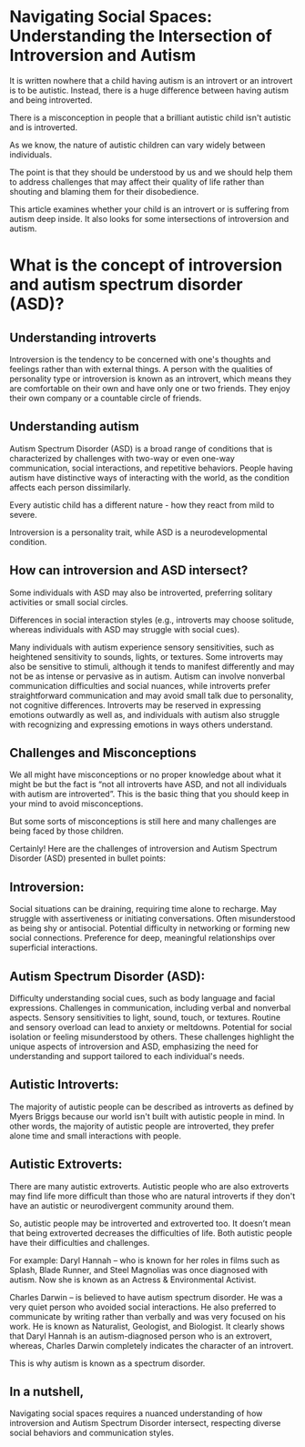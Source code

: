 # Navigating Social Spaces: Understanding the Intersection of Introversion and Autism

It is written nowhere that a child having autism is an introvert or an introvert is to be autistic. Instead, there is a huge difference between having autism and being introverted.

There is a misconception in people that a brilliant autistic child isn't autistic and is introverted.

As we know, the nature of autistic children can vary widely between individuals.

The point is that they should be understood by us and we should help them to address challenges that may affect their quality of life rather than shouting and blaming them for their disobedience. 

This article examines whether your child is an introvert or is suffering from autism deep inside. It also looks for some intersections of introversion and autism.

# What is the concept of introversion and autism spectrum disorder (ASD)?
## Understanding introverts

Introversion is the tendency to be concerned with one's thoughts and feelings rather than with external things.
A person with the qualities of personality type or introversion is known as an introvert, which means they are comfortable on their own and have only one or two friends.
They enjoy their own company or a countable circle of friends.

 
## Understanding autism

Autism Spectrum Disorder (ASD) is a broad range of conditions that is characterized by challenges with two-way or even one-way communication, social interactions, and repetitive behaviors.
People having autism have distinctive ways of interacting with the world, as the condition affects each person dissimilarly.

Every autistic child has a different nature - how they react from mild to severe.


Introversion is a personality trait, while ASD is a neurodevelopmental condition.

## How can introversion and ASD intersect?
Some individuals with ASD may also be introverted, preferring solitary activities or small social circles.

Differences in social interaction styles (e.g., introverts may choose solitude, whereas individuals with ASD may struggle with social cues).

Many individuals with autism experience sensory sensitivities, such as heightened sensitivity to sounds, lights, or textures. Some introverts may also be sensitive to stimuli, although it tends to manifest differently and may not be as intense or pervasive as in autism.
Autism can involve nonverbal communication difficulties and social nuances, while introverts prefer straightforward communication and may avoid small talk due to personality, not cognitive differences.
Introverts may be reserved in expressing emotions outwardly as well as, and individuals with autism also struggle with recognizing and expressing emotions in ways others understand.

## Challenges and Misconceptions
We all might have misconceptions or no proper knowledge about what it might be but the fact is “not all introverts have ASD, and not all individuals with autism are introverted”.
This is the basic thing that you should keep in your mind to avoid misconceptions.

But some sorts of misconceptions is still here and many challenges are being faced by those children.

Certainly! Here are the challenges of introversion and Autism Spectrum Disorder (ASD) presented in bullet points:
## Introversion:
Social situations can be draining, requiring time alone to recharge.
May struggle with assertiveness or initiating conversations.
Often misunderstood as being shy or antisocial.
Potential difficulty in networking or forming new social connections.
Preference for deep, meaningful relationships over superficial interactions.
## Autism Spectrum Disorder (ASD):
Difficulty understanding social cues, such as body language and facial expressions.
Challenges in communication, including verbal and nonverbal aspects.
Sensory sensitivities to light, sound, touch, or textures.
Routine and sensory overload can lead to anxiety or meltdowns.
Potential for social isolation or feeling misunderstood by others.
These challenges highlight the unique aspects of introversion and ASD, emphasizing the need for understanding and support tailored to each individual's needs.

## Autistic Introverts:
The majority of autistic people can be described as introverts as defined by Myers Briggs because our world isn't built with autistic people in mind. In other words, the majority of autistic people are introverted, they prefer alone time and small interactions with people.

## Autistic Extroverts:
There are many autistic extroverts. Autistic people who are also extroverts may find life more difficult than those who are natural introverts if they don't have an autistic or neurodivergent community around them.

So, autistic people may be introverted and extroverted too. It doesn’t mean that being extroverted decreases the difficulties of life. Both autistic people have their difficulties and challenges.

For example:
Daryl Hannah – who is known for her roles in films such as Splash, Blade Runner, and Steel Magnolias was once diagnosed with autism. Now she is known as an Actress & Environmental Activist. 

Charles Darwin – is believed to have autism spectrum disorder. He was a very quiet person who avoided social interactions. He also preferred to communicate by writing rather than verbally and was very focused on his work. He is known as 
Naturalist, Geologist, and Biologist.
It clearly shows that Daryl Hannah is an autism-diagnosed person who is an extrovert, whereas, Charles Darwin completely indicates the character of an introvert. 

This is why autism is known as a spectrum disorder.

## In a nutshell,
Navigating social spaces requires a nuanced understanding of how introversion and Autism Spectrum Disorder intersect, respecting diverse social behaviors and communication styles. 
